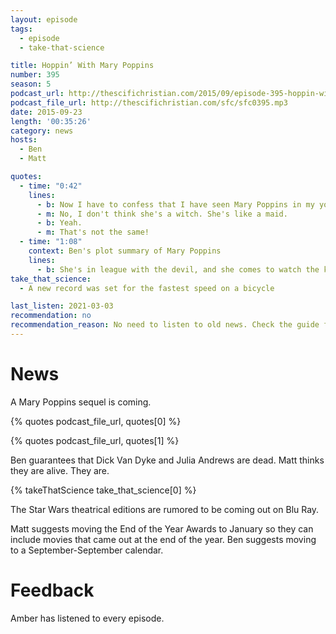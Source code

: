 ```yaml
---
layout: episode
tags:
  - episode
  - take-that-science

title: Hoppin’ With Mary Poppins
number: 395
season: 5
podcast_url: http://thescifichristian.com/2015/09/episode-395-hoppin-with-mary-poppins/
podcast_file_url: http://thescifichristian.com/sfc/sfc0395.mp3
date: 2015-09-23
length: '00:35:26'
category: news
hosts:
  - Ben
  - Matt

quotes:
  - time: "0:42"
    lines:
      - b: Now I have to confess that I have seen Mary Poppins in my youth, but I have almost no clue what it's about. I know she's a witch.
      - m: No, I don't think she's a witch. She's like a maid.
      - b: Yeah.
      - m: That's not the same!
  - time: "1:08"
    context: Ben's plot summary of Mary Poppins
    lines:
      - b: She's in league with the devil, and she comes to watch the kids. And hilarity ensues.
take_that_science:
  - A new record was set for the fastest speed on a bicycle

last_listen: 2021-03-03
recommendation: no
recommendation_reason: No need to listen to old news. Check the guide for what's interesting in hindsight.
---
```


# News
A Mary Poppins sequel is coming.

{% quotes podcast_file_url, quotes[0] %}

{% quotes podcast_file_url, quotes[1] %}

Ben guarantees that Dick Van Dyke and Julia Andrews are dead. Matt thinks they are alive. They are.

{% takeThatScience take_that_science[0] %}

The Star Wars theatrical editions are rumored to be coming out on Blu Ray.

Matt suggests moving the End of the Year Awards to January so they can include movies that came out at the end of the year. Ben suggests moving to a September-September calendar.



# Feedback
Amber has listened to every episode.
